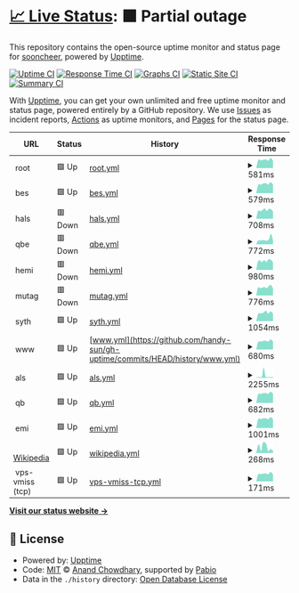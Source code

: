 # [📈 Live Status](https://handy-sun.github.io/gh-uptime): <!--live status--> **🟧 Partial outage**

This repository contains the open-source uptime monitor and status page for [sooncheer](https://handy-sun.github.io/gh-uptime), powered by [Upptime](https://github.com/upptime/upptime).

[![Uptime CI](https://github.com/handy-sun/gh-uptime/workflows/Uptime%20CI/badge.svg)](https://github.com/handy-sun/gh-uptime/actions?query=workflow%3A%22Uptime+CI%22)
[![Response Time CI](https://github.com/handy-sun/gh-uptime/workflows/Response%20Time%20CI/badge.svg)](https://github.com/handy-sun/gh-uptime/actions?query=workflow%3A%22Response+Time+CI%22)
[![Graphs CI](https://github.com/handy-sun/gh-uptime/workflows/Graphs%20CI/badge.svg)](https://github.com/handy-sun/gh-uptime/actions?query=workflow%3A%22Graphs+CI%22)
[![Static Site CI](https://github.com/handy-sun/gh-uptime/workflows/Static%20Site%20CI/badge.svg)](https://github.com/handy-sun/gh-uptime/actions?query=workflow%3A%22Static+Site+CI%22)
[![Summary CI](https://github.com/handy-sun/gh-uptime/workflows/Summary%20CI/badge.svg)](https://github.com/handy-sun/gh-uptime/actions?query=workflow%3A%22Summary+CI%22)

With [Upptime](https://upptime.js.org), you can get your own unlimited and free uptime monitor and status page, powered entirely by a GitHub repository. We use [Issues](https://github.com/handy-sun/gh-uptime/issues) as incident reports, [Actions](https://github.com/handy-sun/gh-uptime/actions) as uptime monitors, and [Pages](https://handy-sun.github.io/gh-uptime) for the status page.

<!--start: status pages-->
<!-- This summary is generated by Upptime (https://github.com/upptime/upptime) -->
<!-- Do not edit this manually, your changes will be overwritten -->
<!-- prettier-ignore -->
| URL | Status | History | Response Time | Uptime |
| --- | ------ | ------- | ------------- | ------ |
| <img alt="" src="https://icons.duckduckgo.com/ip3/$domain.ico" height="13"> root | 🟩 Up | [root.yml](https://github.com/handy-sun/gh-uptime/commits/HEAD/history/root.yml) | <details><summary><img alt="Response time graph" src="./graphs/root/response-time-week.png" height="20"> 581ms</summary><br><a href="https://handy-sun.github.io/gh-uptime/history/root"><img alt="Response time 678" src="https://img.shields.io/endpoint?url=https%3A%2F%2Fraw.githubusercontent.com%2Fhandy-sun%2Fgh-uptime%2FHEAD%2Fapi%2Froot%2Fresponse-time.json"></a><br><a href="https://handy-sun.github.io/gh-uptime/history/root"><img alt="24-hour response time 0" src="https://img.shields.io/endpoint?url=https%3A%2F%2Fraw.githubusercontent.com%2Fhandy-sun%2Fgh-uptime%2FHEAD%2Fapi%2Froot%2Fresponse-time-day.json"></a><br><a href="https://handy-sun.github.io/gh-uptime/history/root"><img alt="7-day response time 581" src="https://img.shields.io/endpoint?url=https%3A%2F%2Fraw.githubusercontent.com%2Fhandy-sun%2Fgh-uptime%2FHEAD%2Fapi%2Froot%2Fresponse-time-week.json"></a><br><a href="https://handy-sun.github.io/gh-uptime/history/root"><img alt="30-day response time 634" src="https://img.shields.io/endpoint?url=https%3A%2F%2Fraw.githubusercontent.com%2Fhandy-sun%2Fgh-uptime%2FHEAD%2Fapi%2Froot%2Fresponse-time-month.json"></a><br><a href="https://handy-sun.github.io/gh-uptime/history/root"><img alt="1-year response time 678" src="https://img.shields.io/endpoint?url=https%3A%2F%2Fraw.githubusercontent.com%2Fhandy-sun%2Fgh-uptime%2FHEAD%2Fapi%2Froot%2Fresponse-time-year.json"></a></details> | <details><summary><a href="https://handy-sun.github.io/gh-uptime/history/root">100.00%</a></summary><a href="https://handy-sun.github.io/gh-uptime/history/root"><img alt="All-time uptime 98.87%" src="https://img.shields.io/endpoint?url=https%3A%2F%2Fraw.githubusercontent.com%2Fhandy-sun%2Fgh-uptime%2FHEAD%2Fapi%2Froot%2Fuptime.json"></a><br><a href="https://handy-sun.github.io/gh-uptime/history/root"><img alt="24-hour uptime 100.00%" src="https://img.shields.io/endpoint?url=https%3A%2F%2Fraw.githubusercontent.com%2Fhandy-sun%2Fgh-uptime%2FHEAD%2Fapi%2Froot%2Fuptime-day.json"></a><br><a href="https://handy-sun.github.io/gh-uptime/history/root"><img alt="7-day uptime 100.00%" src="https://img.shields.io/endpoint?url=https%3A%2F%2Fraw.githubusercontent.com%2Fhandy-sun%2Fgh-uptime%2FHEAD%2Fapi%2Froot%2Fuptime-week.json"></a><br><a href="https://handy-sun.github.io/gh-uptime/history/root"><img alt="30-day uptime 93.29%" src="https://img.shields.io/endpoint?url=https%3A%2F%2Fraw.githubusercontent.com%2Fhandy-sun%2Fgh-uptime%2FHEAD%2Fapi%2Froot%2Fuptime-month.json"></a><br><a href="https://handy-sun.github.io/gh-uptime/history/root"><img alt="1-year uptime 98.87%" src="https://img.shields.io/endpoint?url=https%3A%2F%2Fraw.githubusercontent.com%2Fhandy-sun%2Fgh-uptime%2FHEAD%2Fapi%2Froot%2Fuptime-year.json"></a></details>
| <img alt="" src="https://icons.duckduckgo.com/ip3/bes.$domain.ico" height="13"> bes | 🟩 Up | [bes.yml](https://github.com/handy-sun/gh-uptime/commits/HEAD/history/bes.yml) | <details><summary><img alt="Response time graph" src="./graphs/bes/response-time-week.png" height="20"> 579ms</summary><br><a href="https://handy-sun.github.io/gh-uptime/history/bes"><img alt="Response time 682" src="https://img.shields.io/endpoint?url=https%3A%2F%2Fraw.githubusercontent.com%2Fhandy-sun%2Fgh-uptime%2FHEAD%2Fapi%2Fbes%2Fresponse-time.json"></a><br><a href="https://handy-sun.github.io/gh-uptime/history/bes"><img alt="24-hour response time 0" src="https://img.shields.io/endpoint?url=https%3A%2F%2Fraw.githubusercontent.com%2Fhandy-sun%2Fgh-uptime%2FHEAD%2Fapi%2Fbes%2Fresponse-time-day.json"></a><br><a href="https://handy-sun.github.io/gh-uptime/history/bes"><img alt="7-day response time 579" src="https://img.shields.io/endpoint?url=https%3A%2F%2Fraw.githubusercontent.com%2Fhandy-sun%2Fgh-uptime%2FHEAD%2Fapi%2Fbes%2Fresponse-time-week.json"></a><br><a href="https://handy-sun.github.io/gh-uptime/history/bes"><img alt="30-day response time 632" src="https://img.shields.io/endpoint?url=https%3A%2F%2Fraw.githubusercontent.com%2Fhandy-sun%2Fgh-uptime%2FHEAD%2Fapi%2Fbes%2Fresponse-time-month.json"></a><br><a href="https://handy-sun.github.io/gh-uptime/history/bes"><img alt="1-year response time 682" src="https://img.shields.io/endpoint?url=https%3A%2F%2Fraw.githubusercontent.com%2Fhandy-sun%2Fgh-uptime%2FHEAD%2Fapi%2Fbes%2Fresponse-time-year.json"></a></details> | <details><summary><a href="https://handy-sun.github.io/gh-uptime/history/bes">100.00%</a></summary><a href="https://handy-sun.github.io/gh-uptime/history/bes"><img alt="All-time uptime 98.88%" src="https://img.shields.io/endpoint?url=https%3A%2F%2Fraw.githubusercontent.com%2Fhandy-sun%2Fgh-uptime%2FHEAD%2Fapi%2Fbes%2Fuptime.json"></a><br><a href="https://handy-sun.github.io/gh-uptime/history/bes"><img alt="24-hour uptime 100.00%" src="https://img.shields.io/endpoint?url=https%3A%2F%2Fraw.githubusercontent.com%2Fhandy-sun%2Fgh-uptime%2FHEAD%2Fapi%2Fbes%2Fuptime-day.json"></a><br><a href="https://handy-sun.github.io/gh-uptime/history/bes"><img alt="7-day uptime 100.00%" src="https://img.shields.io/endpoint?url=https%3A%2F%2Fraw.githubusercontent.com%2Fhandy-sun%2Fgh-uptime%2FHEAD%2Fapi%2Fbes%2Fuptime-week.json"></a><br><a href="https://handy-sun.github.io/gh-uptime/history/bes"><img alt="30-day uptime 93.29%" src="https://img.shields.io/endpoint?url=https%3A%2F%2Fraw.githubusercontent.com%2Fhandy-sun%2Fgh-uptime%2FHEAD%2Fapi%2Fbes%2Fuptime-month.json"></a><br><a href="https://handy-sun.github.io/gh-uptime/history/bes"><img alt="1-year uptime 98.88%" src="https://img.shields.io/endpoint?url=https%3A%2F%2Fraw.githubusercontent.com%2Fhandy-sun%2Fgh-uptime%2FHEAD%2Fapi%2Fbes%2Fuptime-year.json"></a></details>
| <img alt="" src="https://icons.duckduckgo.com/ip3/hals.$domain.ico" height="13"> hals | 🟥 Down | [hals.yml](https://github.com/handy-sun/gh-uptime/commits/HEAD/history/hals.yml) | <details><summary><img alt="Response time graph" src="./graphs/hals/response-time-week.png" height="20"> 708ms</summary><br><a href="https://handy-sun.github.io/gh-uptime/history/hals"><img alt="Response time 1265" src="https://img.shields.io/endpoint?url=https%3A%2F%2Fraw.githubusercontent.com%2Fhandy-sun%2Fgh-uptime%2FHEAD%2Fapi%2Fhals%2Fresponse-time.json"></a><br><a href="https://handy-sun.github.io/gh-uptime/history/hals"><img alt="24-hour response time 825" src="https://img.shields.io/endpoint?url=https%3A%2F%2Fraw.githubusercontent.com%2Fhandy-sun%2Fgh-uptime%2FHEAD%2Fapi%2Fhals%2Fresponse-time-day.json"></a><br><a href="https://handy-sun.github.io/gh-uptime/history/hals"><img alt="7-day response time 708" src="https://img.shields.io/endpoint?url=https%3A%2F%2Fraw.githubusercontent.com%2Fhandy-sun%2Fgh-uptime%2FHEAD%2Fapi%2Fhals%2Fresponse-time-week.json"></a><br><a href="https://handy-sun.github.io/gh-uptime/history/hals"><img alt="30-day response time 842" src="https://img.shields.io/endpoint?url=https%3A%2F%2Fraw.githubusercontent.com%2Fhandy-sun%2Fgh-uptime%2FHEAD%2Fapi%2Fhals%2Fresponse-time-month.json"></a><br><a href="https://handy-sun.github.io/gh-uptime/history/hals"><img alt="1-year response time 1265" src="https://img.shields.io/endpoint?url=https%3A%2F%2Fraw.githubusercontent.com%2Fhandy-sun%2Fgh-uptime%2FHEAD%2Fapi%2Fhals%2Fresponse-time-year.json"></a></details> | <details><summary><a href="https://handy-sun.github.io/gh-uptime/history/hals">80.23%</a></summary><a href="https://handy-sun.github.io/gh-uptime/history/hals"><img alt="All-time uptime 97.51%" src="https://img.shields.io/endpoint?url=https%3A%2F%2Fraw.githubusercontent.com%2Fhandy-sun%2Fgh-uptime%2FHEAD%2Fapi%2Fhals%2Fuptime.json"></a><br><a href="https://handy-sun.github.io/gh-uptime/history/hals"><img alt="24-hour uptime 16.07%" src="https://img.shields.io/endpoint?url=https%3A%2F%2Fraw.githubusercontent.com%2Fhandy-sun%2Fgh-uptime%2FHEAD%2Fapi%2Fhals%2Fuptime-day.json"></a><br><a href="https://handy-sun.github.io/gh-uptime/history/hals"><img alt="7-day uptime 80.23%" src="https://img.shields.io/endpoint?url=https%3A%2F%2Fraw.githubusercontent.com%2Fhandy-sun%2Fgh-uptime%2FHEAD%2Fapi%2Fhals%2Fuptime-week.json"></a><br><a href="https://handy-sun.github.io/gh-uptime/history/hals"><img alt="30-day uptime 88.56%" src="https://img.shields.io/endpoint?url=https%3A%2F%2Fraw.githubusercontent.com%2Fhandy-sun%2Fgh-uptime%2FHEAD%2Fapi%2Fhals%2Fuptime-month.json"></a><br><a href="https://handy-sun.github.io/gh-uptime/history/hals"><img alt="1-year uptime 97.51%" src="https://img.shields.io/endpoint?url=https%3A%2F%2Fraw.githubusercontent.com%2Fhandy-sun%2Fgh-uptime%2FHEAD%2Fapi%2Fhals%2Fuptime-year.json"></a></details>
| <img alt="" src="https://icons.duckduckgo.com/ip3/qbe.$domain.ico" height="13"> qbe | 🟥 Down | [qbe.yml](https://github.com/handy-sun/gh-uptime/commits/HEAD/history/qbe.yml) | <details><summary><img alt="Response time graph" src="./graphs/qbe/response-time-week.png" height="20"> 772ms</summary><br><a href="https://handy-sun.github.io/gh-uptime/history/qbe"><img alt="Response time 907" src="https://img.shields.io/endpoint?url=https%3A%2F%2Fraw.githubusercontent.com%2Fhandy-sun%2Fgh-uptime%2FHEAD%2Fapi%2Fqbe%2Fresponse-time.json"></a><br><a href="https://handy-sun.github.io/gh-uptime/history/qbe"><img alt="24-hour response time 730" src="https://img.shields.io/endpoint?url=https%3A%2F%2Fraw.githubusercontent.com%2Fhandy-sun%2Fgh-uptime%2FHEAD%2Fapi%2Fqbe%2Fresponse-time-day.json"></a><br><a href="https://handy-sun.github.io/gh-uptime/history/qbe"><img alt="7-day response time 772" src="https://img.shields.io/endpoint?url=https%3A%2F%2Fraw.githubusercontent.com%2Fhandy-sun%2Fgh-uptime%2FHEAD%2Fapi%2Fqbe%2Fresponse-time-week.json"></a><br><a href="https://handy-sun.github.io/gh-uptime/history/qbe"><img alt="30-day response time 755" src="https://img.shields.io/endpoint?url=https%3A%2F%2Fraw.githubusercontent.com%2Fhandy-sun%2Fgh-uptime%2FHEAD%2Fapi%2Fqbe%2Fresponse-time-month.json"></a><br><a href="https://handy-sun.github.io/gh-uptime/history/qbe"><img alt="1-year response time 907" src="https://img.shields.io/endpoint?url=https%3A%2F%2Fraw.githubusercontent.com%2Fhandy-sun%2Fgh-uptime%2FHEAD%2Fapi%2Fqbe%2Fresponse-time-year.json"></a></details> | <details><summary><a href="https://handy-sun.github.io/gh-uptime/history/qbe">80.24%</a></summary><a href="https://handy-sun.github.io/gh-uptime/history/qbe"><img alt="All-time uptime 97.54%" src="https://img.shields.io/endpoint?url=https%3A%2F%2Fraw.githubusercontent.com%2Fhandy-sun%2Fgh-uptime%2FHEAD%2Fapi%2Fqbe%2Fuptime.json"></a><br><a href="https://handy-sun.github.io/gh-uptime/history/qbe"><img alt="24-hour uptime 16.17%" src="https://img.shields.io/endpoint?url=https%3A%2F%2Fraw.githubusercontent.com%2Fhandy-sun%2Fgh-uptime%2FHEAD%2Fapi%2Fqbe%2Fuptime-day.json"></a><br><a href="https://handy-sun.github.io/gh-uptime/history/qbe"><img alt="7-day uptime 80.24%" src="https://img.shields.io/endpoint?url=https%3A%2F%2Fraw.githubusercontent.com%2Fhandy-sun%2Fgh-uptime%2FHEAD%2Fapi%2Fqbe%2Fuptime-week.json"></a><br><a href="https://handy-sun.github.io/gh-uptime/history/qbe"><img alt="30-day uptime 88.56%" src="https://img.shields.io/endpoint?url=https%3A%2F%2Fraw.githubusercontent.com%2Fhandy-sun%2Fgh-uptime%2FHEAD%2Fapi%2Fqbe%2Fuptime-month.json"></a><br><a href="https://handy-sun.github.io/gh-uptime/history/qbe"><img alt="1-year uptime 97.54%" src="https://img.shields.io/endpoint?url=https%3A%2F%2Fraw.githubusercontent.com%2Fhandy-sun%2Fgh-uptime%2FHEAD%2Fapi%2Fqbe%2Fuptime-year.json"></a></details>
| <img alt="" src="https://icons.duckduckgo.com/ip3/hemi.$domain.ico" height="13"> hemi | 🟥 Down | [hemi.yml](https://github.com/handy-sun/gh-uptime/commits/HEAD/history/hemi.yml) | <details><summary><img alt="Response time graph" src="./graphs/hemi/response-time-week.png" height="20"> 980ms</summary><br><a href="https://handy-sun.github.io/gh-uptime/history/hemi"><img alt="Response time 1590" src="https://img.shields.io/endpoint?url=https%3A%2F%2Fraw.githubusercontent.com%2Fhandy-sun%2Fgh-uptime%2FHEAD%2Fapi%2Fhemi%2Fresponse-time.json"></a><br><a href="https://handy-sun.github.io/gh-uptime/history/hemi"><img alt="24-hour response time 1106" src="https://img.shields.io/endpoint?url=https%3A%2F%2Fraw.githubusercontent.com%2Fhandy-sun%2Fgh-uptime%2FHEAD%2Fapi%2Fhemi%2Fresponse-time-day.json"></a><br><a href="https://handy-sun.github.io/gh-uptime/history/hemi"><img alt="7-day response time 980" src="https://img.shields.io/endpoint?url=https%3A%2F%2Fraw.githubusercontent.com%2Fhandy-sun%2Fgh-uptime%2FHEAD%2Fapi%2Fhemi%2Fresponse-time-week.json"></a><br><a href="https://handy-sun.github.io/gh-uptime/history/hemi"><img alt="30-day response time 1412" src="https://img.shields.io/endpoint?url=https%3A%2F%2Fraw.githubusercontent.com%2Fhandy-sun%2Fgh-uptime%2FHEAD%2Fapi%2Fhemi%2Fresponse-time-month.json"></a><br><a href="https://handy-sun.github.io/gh-uptime/history/hemi"><img alt="1-year response time 1590" src="https://img.shields.io/endpoint?url=https%3A%2F%2Fraw.githubusercontent.com%2Fhandy-sun%2Fgh-uptime%2FHEAD%2Fapi%2Fhemi%2Fresponse-time-year.json"></a></details> | <details><summary><a href="https://handy-sun.github.io/gh-uptime/history/hemi">79.94%</a></summary><a href="https://handy-sun.github.io/gh-uptime/history/hemi"><img alt="All-time uptime 97.48%" src="https://img.shields.io/endpoint?url=https%3A%2F%2Fraw.githubusercontent.com%2Fhandy-sun%2Fgh-uptime%2FHEAD%2Fapi%2Fhemi%2Fuptime.json"></a><br><a href="https://handy-sun.github.io/gh-uptime/history/hemi"><img alt="24-hour uptime 16.28%" src="https://img.shields.io/endpoint?url=https%3A%2F%2Fraw.githubusercontent.com%2Fhandy-sun%2Fgh-uptime%2FHEAD%2Fapi%2Fhemi%2Fuptime-day.json"></a><br><a href="https://handy-sun.github.io/gh-uptime/history/hemi"><img alt="7-day uptime 79.94%" src="https://img.shields.io/endpoint?url=https%3A%2F%2Fraw.githubusercontent.com%2Fhandy-sun%2Fgh-uptime%2FHEAD%2Fapi%2Fhemi%2Fuptime-week.json"></a><br><a href="https://handy-sun.github.io/gh-uptime/history/hemi"><img alt="30-day uptime 88.49%" src="https://img.shields.io/endpoint?url=https%3A%2F%2Fraw.githubusercontent.com%2Fhandy-sun%2Fgh-uptime%2FHEAD%2Fapi%2Fhemi%2Fuptime-month.json"></a><br><a href="https://handy-sun.github.io/gh-uptime/history/hemi"><img alt="1-year uptime 97.48%" src="https://img.shields.io/endpoint?url=https%3A%2F%2Fraw.githubusercontent.com%2Fhandy-sun%2Fgh-uptime%2FHEAD%2Fapi%2Fhemi%2Fuptime-year.json"></a></details>
| <img alt="" src="https://icons.duckduckgo.com/ip3/mutag.$domain.ico" height="13"> mutag | 🟥 Down | [mutag.yml](https://github.com/handy-sun/gh-uptime/commits/HEAD/history/mutag.yml) | <details><summary><img alt="Response time graph" src="./graphs/mutag/response-time-week.png" height="20"> 776ms</summary><br><a href="https://handy-sun.github.io/gh-uptime/history/mutag"><img alt="Response time 792" src="https://img.shields.io/endpoint?url=https%3A%2F%2Fraw.githubusercontent.com%2Fhandy-sun%2Fgh-uptime%2FHEAD%2Fapi%2Fmutag%2Fresponse-time.json"></a><br><a href="https://handy-sun.github.io/gh-uptime/history/mutag"><img alt="24-hour response time 1593" src="https://img.shields.io/endpoint?url=https%3A%2F%2Fraw.githubusercontent.com%2Fhandy-sun%2Fgh-uptime%2FHEAD%2Fapi%2Fmutag%2Fresponse-time-day.json"></a><br><a href="https://handy-sun.github.io/gh-uptime/history/mutag"><img alt="7-day response time 776" src="https://img.shields.io/endpoint?url=https%3A%2F%2Fraw.githubusercontent.com%2Fhandy-sun%2Fgh-uptime%2FHEAD%2Fapi%2Fmutag%2Fresponse-time-week.json"></a><br><a href="https://handy-sun.github.io/gh-uptime/history/mutag"><img alt="30-day response time 793" src="https://img.shields.io/endpoint?url=https%3A%2F%2Fraw.githubusercontent.com%2Fhandy-sun%2Fgh-uptime%2FHEAD%2Fapi%2Fmutag%2Fresponse-time-month.json"></a><br><a href="https://handy-sun.github.io/gh-uptime/history/mutag"><img alt="1-year response time 792" src="https://img.shields.io/endpoint?url=https%3A%2F%2Fraw.githubusercontent.com%2Fhandy-sun%2Fgh-uptime%2FHEAD%2Fapi%2Fmutag%2Fresponse-time-year.json"></a></details> | <details><summary><a href="https://handy-sun.github.io/gh-uptime/history/mutag">80.27%</a></summary><a href="https://handy-sun.github.io/gh-uptime/history/mutag"><img alt="All-time uptime 98.05%" src="https://img.shields.io/endpoint?url=https%3A%2F%2Fraw.githubusercontent.com%2Fhandy-sun%2Fgh-uptime%2FHEAD%2Fapi%2Fmutag%2Fuptime.json"></a><br><a href="https://handy-sun.github.io/gh-uptime/history/mutag"><img alt="24-hour uptime 16.38%" src="https://img.shields.io/endpoint?url=https%3A%2F%2Fraw.githubusercontent.com%2Fhandy-sun%2Fgh-uptime%2FHEAD%2Fapi%2Fmutag%2Fuptime-day.json"></a><br><a href="https://handy-sun.github.io/gh-uptime/history/mutag"><img alt="7-day uptime 80.27%" src="https://img.shields.io/endpoint?url=https%3A%2F%2Fraw.githubusercontent.com%2Fhandy-sun%2Fgh-uptime%2FHEAD%2Fapi%2Fmutag%2Fuptime-week.json"></a><br><a href="https://handy-sun.github.io/gh-uptime/history/mutag"><img alt="30-day uptime 88.57%" src="https://img.shields.io/endpoint?url=https%3A%2F%2Fraw.githubusercontent.com%2Fhandy-sun%2Fgh-uptime%2FHEAD%2Fapi%2Fmutag%2Fuptime-month.json"></a><br><a href="https://handy-sun.github.io/gh-uptime/history/mutag"><img alt="1-year uptime 98.05%" src="https://img.shields.io/endpoint?url=https%3A%2F%2Fraw.githubusercontent.com%2Fhandy-sun%2Fgh-uptime%2FHEAD%2Fapi%2Fmutag%2Fuptime-year.json"></a></details>
| <img alt="" src="https://icons.duckduckgo.com/ip3/syth.$domain.ico" height="13"> syth | 🟩 Up | [syth.yml](https://github.com/handy-sun/gh-uptime/commits/HEAD/history/syth.yml) | <details><summary><img alt="Response time graph" src="./graphs/syth/response-time-week.png" height="20"> 1054ms</summary><br><a href="https://handy-sun.github.io/gh-uptime/history/syth"><img alt="Response time 1494" src="https://img.shields.io/endpoint?url=https%3A%2F%2Fraw.githubusercontent.com%2Fhandy-sun%2Fgh-uptime%2FHEAD%2Fapi%2Fsyth%2Fresponse-time.json"></a><br><a href="https://handy-sun.github.io/gh-uptime/history/syth"><img alt="24-hour response time 0" src="https://img.shields.io/endpoint?url=https%3A%2F%2Fraw.githubusercontent.com%2Fhandy-sun%2Fgh-uptime%2FHEAD%2Fapi%2Fsyth%2Fresponse-time-day.json"></a><br><a href="https://handy-sun.github.io/gh-uptime/history/syth"><img alt="7-day response time 1054" src="https://img.shields.io/endpoint?url=https%3A%2F%2Fraw.githubusercontent.com%2Fhandy-sun%2Fgh-uptime%2FHEAD%2Fapi%2Fsyth%2Fresponse-time-week.json"></a><br><a href="https://handy-sun.github.io/gh-uptime/history/syth"><img alt="30-day response time 1679" src="https://img.shields.io/endpoint?url=https%3A%2F%2Fraw.githubusercontent.com%2Fhandy-sun%2Fgh-uptime%2FHEAD%2Fapi%2Fsyth%2Fresponse-time-month.json"></a><br><a href="https://handy-sun.github.io/gh-uptime/history/syth"><img alt="1-year response time 1494" src="https://img.shields.io/endpoint?url=https%3A%2F%2Fraw.githubusercontent.com%2Fhandy-sun%2Fgh-uptime%2FHEAD%2Fapi%2Fsyth%2Fresponse-time-year.json"></a></details> | <details><summary><a href="https://handy-sun.github.io/gh-uptime/history/syth">100.00%</a></summary><a href="https://handy-sun.github.io/gh-uptime/history/syth"><img alt="All-time uptime 98.75%" src="https://img.shields.io/endpoint?url=https%3A%2F%2Fraw.githubusercontent.com%2Fhandy-sun%2Fgh-uptime%2FHEAD%2Fapi%2Fsyth%2Fuptime.json"></a><br><a href="https://handy-sun.github.io/gh-uptime/history/syth"><img alt="24-hour uptime 100.00%" src="https://img.shields.io/endpoint?url=https%3A%2F%2Fraw.githubusercontent.com%2Fhandy-sun%2Fgh-uptime%2FHEAD%2Fapi%2Fsyth%2Fuptime-day.json"></a><br><a href="https://handy-sun.github.io/gh-uptime/history/syth"><img alt="7-day uptime 100.00%" src="https://img.shields.io/endpoint?url=https%3A%2F%2Fraw.githubusercontent.com%2Fhandy-sun%2Fgh-uptime%2FHEAD%2Fapi%2Fsyth%2Fuptime-week.json"></a><br><a href="https://handy-sun.github.io/gh-uptime/history/syth"><img alt="30-day uptime 93.11%" src="https://img.shields.io/endpoint?url=https%3A%2F%2Fraw.githubusercontent.com%2Fhandy-sun%2Fgh-uptime%2FHEAD%2Fapi%2Fsyth%2Fuptime-month.json"></a><br><a href="https://handy-sun.github.io/gh-uptime/history/syth"><img alt="1-year uptime 98.75%" src="https://img.shields.io/endpoint?url=https%3A%2F%2Fraw.githubusercontent.com%2Fhandy-sun%2Fgh-uptime%2FHEAD%2Fapi%2Fsyth%2Fuptime-year.json"></a></details>
| <img alt="" src="https://icons.duckduckgo.com/ip3/www.$domain.ico" height="13"> www | 🟩 Up | [www.yml](https://github.com/handy-sun/gh-uptime/commits/HEAD/history/www.yml) | <details><summary><img alt="Response time graph" src="./graphs/www/response-time-week.png" height="20"> 680ms</summary><br><a href="https://handy-sun.github.io/gh-uptime/history/www"><img alt="Response time 1230" src="https://img.shields.io/endpoint?url=https%3A%2F%2Fraw.githubusercontent.com%2Fhandy-sun%2Fgh-uptime%2FHEAD%2Fapi%2Fwww%2Fresponse-time.json"></a><br><a href="https://handy-sun.github.io/gh-uptime/history/www"><img alt="24-hour response time 0" src="https://img.shields.io/endpoint?url=https%3A%2F%2Fraw.githubusercontent.com%2Fhandy-sun%2Fgh-uptime%2FHEAD%2Fapi%2Fwww%2Fresponse-time-day.json"></a><br><a href="https://handy-sun.github.io/gh-uptime/history/www"><img alt="7-day response time 680" src="https://img.shields.io/endpoint?url=https%3A%2F%2Fraw.githubusercontent.com%2Fhandy-sun%2Fgh-uptime%2FHEAD%2Fapi%2Fwww%2Fresponse-time-week.json"></a><br><a href="https://handy-sun.github.io/gh-uptime/history/www"><img alt="30-day response time 2063" src="https://img.shields.io/endpoint?url=https%3A%2F%2Fraw.githubusercontent.com%2Fhandy-sun%2Fgh-uptime%2FHEAD%2Fapi%2Fwww%2Fresponse-time-month.json"></a><br><a href="https://handy-sun.github.io/gh-uptime/history/www"><img alt="1-year response time 1230" src="https://img.shields.io/endpoint?url=https%3A%2F%2Fraw.githubusercontent.com%2Fhandy-sun%2Fgh-uptime%2FHEAD%2Fapi%2Fwww%2Fresponse-time-year.json"></a></details> | <details><summary><a href="https://handy-sun.github.io/gh-uptime/history/www">100.00%</a></summary><a href="https://handy-sun.github.io/gh-uptime/history/www"><img alt="All-time uptime 97.77%" src="https://img.shields.io/endpoint?url=https%3A%2F%2Fraw.githubusercontent.com%2Fhandy-sun%2Fgh-uptime%2FHEAD%2Fapi%2Fwww%2Fuptime.json"></a><br><a href="https://handy-sun.github.io/gh-uptime/history/www"><img alt="24-hour uptime 100.00%" src="https://img.shields.io/endpoint?url=https%3A%2F%2Fraw.githubusercontent.com%2Fhandy-sun%2Fgh-uptime%2FHEAD%2Fapi%2Fwww%2Fuptime-day.json"></a><br><a href="https://handy-sun.github.io/gh-uptime/history/www"><img alt="7-day uptime 100.00%" src="https://img.shields.io/endpoint?url=https%3A%2F%2Fraw.githubusercontent.com%2Fhandy-sun%2Fgh-uptime%2FHEAD%2Fapi%2Fwww%2Fuptime-week.json"></a><br><a href="https://handy-sun.github.io/gh-uptime/history/www"><img alt="30-day uptime 93.03%" src="https://img.shields.io/endpoint?url=https%3A%2F%2Fraw.githubusercontent.com%2Fhandy-sun%2Fgh-uptime%2FHEAD%2Fapi%2Fwww%2Fuptime-month.json"></a><br><a href="https://handy-sun.github.io/gh-uptime/history/www"><img alt="1-year uptime 97.77%" src="https://img.shields.io/endpoint?url=https%3A%2F%2Fraw.githubusercontent.com%2Fhandy-sun%2Fgh-uptime%2FHEAD%2Fapi%2Fwww%2Fuptime-year.json"></a></details>
| <img alt="" src="https://icons.duckduckgo.com/ip3/als.$domain.ico" height="13"> als | 🟩 Up | [als.yml](https://github.com/handy-sun/gh-uptime/commits/HEAD/history/als.yml) | <details><summary><img alt="Response time graph" src="./graphs/als/response-time-week.png" height="20"> 2255ms</summary><br><a href="https://handy-sun.github.io/gh-uptime/history/als"><img alt="Response time 1397" src="https://img.shields.io/endpoint?url=https%3A%2F%2Fraw.githubusercontent.com%2Fhandy-sun%2Fgh-uptime%2FHEAD%2Fapi%2Fals%2Fresponse-time.json"></a><br><a href="https://handy-sun.github.io/gh-uptime/history/als"><img alt="24-hour response time 0" src="https://img.shields.io/endpoint?url=https%3A%2F%2Fraw.githubusercontent.com%2Fhandy-sun%2Fgh-uptime%2FHEAD%2Fapi%2Fals%2Fresponse-time-day.json"></a><br><a href="https://handy-sun.github.io/gh-uptime/history/als"><img alt="7-day response time 2255" src="https://img.shields.io/endpoint?url=https%3A%2F%2Fraw.githubusercontent.com%2Fhandy-sun%2Fgh-uptime%2FHEAD%2Fapi%2Fals%2Fresponse-time-week.json"></a><br><a href="https://handy-sun.github.io/gh-uptime/history/als"><img alt="30-day response time 1509" src="https://img.shields.io/endpoint?url=https%3A%2F%2Fraw.githubusercontent.com%2Fhandy-sun%2Fgh-uptime%2FHEAD%2Fapi%2Fals%2Fresponse-time-month.json"></a><br><a href="https://handy-sun.github.io/gh-uptime/history/als"><img alt="1-year response time 1397" src="https://img.shields.io/endpoint?url=https%3A%2F%2Fraw.githubusercontent.com%2Fhandy-sun%2Fgh-uptime%2FHEAD%2Fapi%2Fals%2Fresponse-time-year.json"></a></details> | <details><summary><a href="https://handy-sun.github.io/gh-uptime/history/als">100.00%</a></summary><a href="https://handy-sun.github.io/gh-uptime/history/als"><img alt="All-time uptime 97.09%" src="https://img.shields.io/endpoint?url=https%3A%2F%2Fraw.githubusercontent.com%2Fhandy-sun%2Fgh-uptime%2FHEAD%2Fapi%2Fals%2Fuptime.json"></a><br><a href="https://handy-sun.github.io/gh-uptime/history/als"><img alt="24-hour uptime 100.00%" src="https://img.shields.io/endpoint?url=https%3A%2F%2Fraw.githubusercontent.com%2Fhandy-sun%2Fgh-uptime%2FHEAD%2Fapi%2Fals%2Fuptime-day.json"></a><br><a href="https://handy-sun.github.io/gh-uptime/history/als"><img alt="7-day uptime 100.00%" src="https://img.shields.io/endpoint?url=https%3A%2F%2Fraw.githubusercontent.com%2Fhandy-sun%2Fgh-uptime%2FHEAD%2Fapi%2Fals%2Fuptime-week.json"></a><br><a href="https://handy-sun.github.io/gh-uptime/history/als"><img alt="30-day uptime 92.97%" src="https://img.shields.io/endpoint?url=https%3A%2F%2Fraw.githubusercontent.com%2Fhandy-sun%2Fgh-uptime%2FHEAD%2Fapi%2Fals%2Fuptime-month.json"></a><br><a href="https://handy-sun.github.io/gh-uptime/history/als"><img alt="1-year uptime 97.09%" src="https://img.shields.io/endpoint?url=https%3A%2F%2Fraw.githubusercontent.com%2Fhandy-sun%2Fgh-uptime%2FHEAD%2Fapi%2Fals%2Fuptime-year.json"></a></details>
| <img alt="" src="https://icons.duckduckgo.com/ip3/qb.$domain.ico" height="13"> qb | 🟩 Up | [qb.yml](https://github.com/handy-sun/gh-uptime/commits/HEAD/history/qb.yml) | <details><summary><img alt="Response time graph" src="./graphs/qb/response-time-week.png" height="20"> 682ms</summary><br><a href="https://handy-sun.github.io/gh-uptime/history/qb"><img alt="Response time 1187" src="https://img.shields.io/endpoint?url=https%3A%2F%2Fraw.githubusercontent.com%2Fhandy-sun%2Fgh-uptime%2FHEAD%2Fapi%2Fqb%2Fresponse-time.json"></a><br><a href="https://handy-sun.github.io/gh-uptime/history/qb"><img alt="24-hour response time 0" src="https://img.shields.io/endpoint?url=https%3A%2F%2Fraw.githubusercontent.com%2Fhandy-sun%2Fgh-uptime%2FHEAD%2Fapi%2Fqb%2Fresponse-time-day.json"></a><br><a href="https://handy-sun.github.io/gh-uptime/history/qb"><img alt="7-day response time 682" src="https://img.shields.io/endpoint?url=https%3A%2F%2Fraw.githubusercontent.com%2Fhandy-sun%2Fgh-uptime%2FHEAD%2Fapi%2Fqb%2Fresponse-time-week.json"></a><br><a href="https://handy-sun.github.io/gh-uptime/history/qb"><img alt="30-day response time 839" src="https://img.shields.io/endpoint?url=https%3A%2F%2Fraw.githubusercontent.com%2Fhandy-sun%2Fgh-uptime%2FHEAD%2Fapi%2Fqb%2Fresponse-time-month.json"></a><br><a href="https://handy-sun.github.io/gh-uptime/history/qb"><img alt="1-year response time 1187" src="https://img.shields.io/endpoint?url=https%3A%2F%2Fraw.githubusercontent.com%2Fhandy-sun%2Fgh-uptime%2FHEAD%2Fapi%2Fqb%2Fresponse-time-year.json"></a></details> | <details><summary><a href="https://handy-sun.github.io/gh-uptime/history/qb">100.00%</a></summary><a href="https://handy-sun.github.io/gh-uptime/history/qb"><img alt="All-time uptime 97.12%" src="https://img.shields.io/endpoint?url=https%3A%2F%2Fraw.githubusercontent.com%2Fhandy-sun%2Fgh-uptime%2FHEAD%2Fapi%2Fqb%2Fuptime.json"></a><br><a href="https://handy-sun.github.io/gh-uptime/history/qb"><img alt="24-hour uptime 100.00%" src="https://img.shields.io/endpoint?url=https%3A%2F%2Fraw.githubusercontent.com%2Fhandy-sun%2Fgh-uptime%2FHEAD%2Fapi%2Fqb%2Fuptime-day.json"></a><br><a href="https://handy-sun.github.io/gh-uptime/history/qb"><img alt="7-day uptime 100.00%" src="https://img.shields.io/endpoint?url=https%3A%2F%2Fraw.githubusercontent.com%2Fhandy-sun%2Fgh-uptime%2FHEAD%2Fapi%2Fqb%2Fuptime-week.json"></a><br><a href="https://handy-sun.github.io/gh-uptime/history/qb"><img alt="30-day uptime 93.07%" src="https://img.shields.io/endpoint?url=https%3A%2F%2Fraw.githubusercontent.com%2Fhandy-sun%2Fgh-uptime%2FHEAD%2Fapi%2Fqb%2Fuptime-month.json"></a><br><a href="https://handy-sun.github.io/gh-uptime/history/qb"><img alt="1-year uptime 97.12%" src="https://img.shields.io/endpoint?url=https%3A%2F%2Fraw.githubusercontent.com%2Fhandy-sun%2Fgh-uptime%2FHEAD%2Fapi%2Fqb%2Fuptime-year.json"></a></details>
| <img alt="" src="https://icons.duckduckgo.com/ip3/emi.$domain.ico" height="13"> emi | 🟩 Up | [emi.yml](https://github.com/handy-sun/gh-uptime/commits/HEAD/history/emi.yml) | <details><summary><img alt="Response time graph" src="./graphs/emi/response-time-week.png" height="20"> 1001ms</summary><br><a href="https://handy-sun.github.io/gh-uptime/history/emi"><img alt="Response time 1582" src="https://img.shields.io/endpoint?url=https%3A%2F%2Fraw.githubusercontent.com%2Fhandy-sun%2Fgh-uptime%2FHEAD%2Fapi%2Femi%2Fresponse-time.json"></a><br><a href="https://handy-sun.github.io/gh-uptime/history/emi"><img alt="24-hour response time 0" src="https://img.shields.io/endpoint?url=https%3A%2F%2Fraw.githubusercontent.com%2Fhandy-sun%2Fgh-uptime%2FHEAD%2Fapi%2Femi%2Fresponse-time-day.json"></a><br><a href="https://handy-sun.github.io/gh-uptime/history/emi"><img alt="7-day response time 1001" src="https://img.shields.io/endpoint?url=https%3A%2F%2Fraw.githubusercontent.com%2Fhandy-sun%2Fgh-uptime%2FHEAD%2Fapi%2Femi%2Fresponse-time-week.json"></a><br><a href="https://handy-sun.github.io/gh-uptime/history/emi"><img alt="30-day response time 1236" src="https://img.shields.io/endpoint?url=https%3A%2F%2Fraw.githubusercontent.com%2Fhandy-sun%2Fgh-uptime%2FHEAD%2Fapi%2Femi%2Fresponse-time-month.json"></a><br><a href="https://handy-sun.github.io/gh-uptime/history/emi"><img alt="1-year response time 1582" src="https://img.shields.io/endpoint?url=https%3A%2F%2Fraw.githubusercontent.com%2Fhandy-sun%2Fgh-uptime%2FHEAD%2Fapi%2Femi%2Fresponse-time-year.json"></a></details> | <details><summary><a href="https://handy-sun.github.io/gh-uptime/history/emi">100.00%</a></summary><a href="https://handy-sun.github.io/gh-uptime/history/emi"><img alt="All-time uptime 94.93%" src="https://img.shields.io/endpoint?url=https%3A%2F%2Fraw.githubusercontent.com%2Fhandy-sun%2Fgh-uptime%2FHEAD%2Fapi%2Femi%2Fuptime.json"></a><br><a href="https://handy-sun.github.io/gh-uptime/history/emi"><img alt="24-hour uptime 100.00%" src="https://img.shields.io/endpoint?url=https%3A%2F%2Fraw.githubusercontent.com%2Fhandy-sun%2Fgh-uptime%2FHEAD%2Fapi%2Femi%2Fuptime-day.json"></a><br><a href="https://handy-sun.github.io/gh-uptime/history/emi"><img alt="7-day uptime 100.00%" src="https://img.shields.io/endpoint?url=https%3A%2F%2Fraw.githubusercontent.com%2Fhandy-sun%2Fgh-uptime%2FHEAD%2Fapi%2Femi%2Fuptime-week.json"></a><br><a href="https://handy-sun.github.io/gh-uptime/history/emi"><img alt="30-day uptime 93.11%" src="https://img.shields.io/endpoint?url=https%3A%2F%2Fraw.githubusercontent.com%2Fhandy-sun%2Fgh-uptime%2FHEAD%2Fapi%2Femi%2Fuptime-month.json"></a><br><a href="https://handy-sun.github.io/gh-uptime/history/emi"><img alt="1-year uptime 94.93%" src="https://img.shields.io/endpoint?url=https%3A%2F%2Fraw.githubusercontent.com%2Fhandy-sun%2Fgh-uptime%2FHEAD%2Fapi%2Femi%2Fuptime-year.json"></a></details>
| <img alt="" src="https://icons.duckduckgo.com/ip3/en.wikipedia.org.ico" height="13"> [Wikipedia](https://en.wikipedia.org) | 🟩 Up | [wikipedia.yml](https://github.com/handy-sun/gh-uptime/commits/HEAD/history/wikipedia.yml) | <details><summary><img alt="Response time graph" src="./graphs/wikipedia/response-time-week.png" height="20"> 268ms</summary><br><a href="https://handy-sun.github.io/gh-uptime/history/wikipedia"><img alt="Response time 187" src="https://img.shields.io/endpoint?url=https%3A%2F%2Fraw.githubusercontent.com%2Fhandy-sun%2Fgh-uptime%2FHEAD%2Fapi%2Fwikipedia%2Fresponse-time.json"></a><br><a href="https://handy-sun.github.io/gh-uptime/history/wikipedia"><img alt="24-hour response time 0" src="https://img.shields.io/endpoint?url=https%3A%2F%2Fraw.githubusercontent.com%2Fhandy-sun%2Fgh-uptime%2FHEAD%2Fapi%2Fwikipedia%2Fresponse-time-day.json"></a><br><a href="https://handy-sun.github.io/gh-uptime/history/wikipedia"><img alt="7-day response time 268" src="https://img.shields.io/endpoint?url=https%3A%2F%2Fraw.githubusercontent.com%2Fhandy-sun%2Fgh-uptime%2FHEAD%2Fapi%2Fwikipedia%2Fresponse-time-week.json"></a><br><a href="https://handy-sun.github.io/gh-uptime/history/wikipedia"><img alt="30-day response time 265" src="https://img.shields.io/endpoint?url=https%3A%2F%2Fraw.githubusercontent.com%2Fhandy-sun%2Fgh-uptime%2FHEAD%2Fapi%2Fwikipedia%2Fresponse-time-month.json"></a><br><a href="https://handy-sun.github.io/gh-uptime/history/wikipedia"><img alt="1-year response time 187" src="https://img.shields.io/endpoint?url=https%3A%2F%2Fraw.githubusercontent.com%2Fhandy-sun%2Fgh-uptime%2FHEAD%2Fapi%2Fwikipedia%2Fresponse-time-year.json"></a></details> | <details><summary><a href="https://handy-sun.github.io/gh-uptime/history/wikipedia">100.00%</a></summary><a href="https://handy-sun.github.io/gh-uptime/history/wikipedia"><img alt="All-time uptime 100.00%" src="https://img.shields.io/endpoint?url=https%3A%2F%2Fraw.githubusercontent.com%2Fhandy-sun%2Fgh-uptime%2FHEAD%2Fapi%2Fwikipedia%2Fuptime.json"></a><br><a href="https://handy-sun.github.io/gh-uptime/history/wikipedia"><img alt="24-hour uptime 100.00%" src="https://img.shields.io/endpoint?url=https%3A%2F%2Fraw.githubusercontent.com%2Fhandy-sun%2Fgh-uptime%2FHEAD%2Fapi%2Fwikipedia%2Fuptime-day.json"></a><br><a href="https://handy-sun.github.io/gh-uptime/history/wikipedia"><img alt="7-day uptime 100.00%" src="https://img.shields.io/endpoint?url=https%3A%2F%2Fraw.githubusercontent.com%2Fhandy-sun%2Fgh-uptime%2FHEAD%2Fapi%2Fwikipedia%2Fuptime-week.json"></a><br><a href="https://handy-sun.github.io/gh-uptime/history/wikipedia"><img alt="30-day uptime 100.00%" src="https://img.shields.io/endpoint?url=https%3A%2F%2Fraw.githubusercontent.com%2Fhandy-sun%2Fgh-uptime%2FHEAD%2Fapi%2Fwikipedia%2Fuptime-month.json"></a><br><a href="https://handy-sun.github.io/gh-uptime/history/wikipedia"><img alt="1-year uptime 100.00%" src="https://img.shields.io/endpoint?url=https%3A%2F%2Fraw.githubusercontent.com%2Fhandy-sun%2Fgh-uptime%2FHEAD%2Fapi%2Fwikipedia%2Fuptime-year.json"></a></details>
| <img alt="" src="https://icons.duckduckgo.com/ip3/null.ico" height="13"> vps-vmiss (tcp) | 🟩 Up | [vps-vmiss-tcp.yml](https://github.com/handy-sun/gh-uptime/commits/HEAD/history/vps-vmiss-tcp.yml) | <details><summary><img alt="Response time graph" src="./graphs/vps-vmiss-tcp/response-time-week.png" height="20"> 171ms</summary><br><a href="https://handy-sun.github.io/gh-uptime/history/vps-vmiss-tcp"><img alt="Response time 204" src="https://img.shields.io/endpoint?url=https%3A%2F%2Fraw.githubusercontent.com%2Fhandy-sun%2Fgh-uptime%2FHEAD%2Fapi%2Fvps-vmiss-tcp%2Fresponse-time.json"></a><br><a href="https://handy-sun.github.io/gh-uptime/history/vps-vmiss-tcp"><img alt="24-hour response time 0" src="https://img.shields.io/endpoint?url=https%3A%2F%2Fraw.githubusercontent.com%2Fhandy-sun%2Fgh-uptime%2FHEAD%2Fapi%2Fvps-vmiss-tcp%2Fresponse-time-day.json"></a><br><a href="https://handy-sun.github.io/gh-uptime/history/vps-vmiss-tcp"><img alt="7-day response time 171" src="https://img.shields.io/endpoint?url=https%3A%2F%2Fraw.githubusercontent.com%2Fhandy-sun%2Fgh-uptime%2FHEAD%2Fapi%2Fvps-vmiss-tcp%2Fresponse-time-week.json"></a><br><a href="https://handy-sun.github.io/gh-uptime/history/vps-vmiss-tcp"><img alt="30-day response time 194" src="https://img.shields.io/endpoint?url=https%3A%2F%2Fraw.githubusercontent.com%2Fhandy-sun%2Fgh-uptime%2FHEAD%2Fapi%2Fvps-vmiss-tcp%2Fresponse-time-month.json"></a><br><a href="https://handy-sun.github.io/gh-uptime/history/vps-vmiss-tcp"><img alt="1-year response time 204" src="https://img.shields.io/endpoint?url=https%3A%2F%2Fraw.githubusercontent.com%2Fhandy-sun%2Fgh-uptime%2FHEAD%2Fapi%2Fvps-vmiss-tcp%2Fresponse-time-year.json"></a></details> | <details><summary><a href="https://handy-sun.github.io/gh-uptime/history/vps-vmiss-tcp">100.00%</a></summary><a href="https://handy-sun.github.io/gh-uptime/history/vps-vmiss-tcp"><img alt="All-time uptime 99.90%" src="https://img.shields.io/endpoint?url=https%3A%2F%2Fraw.githubusercontent.com%2Fhandy-sun%2Fgh-uptime%2FHEAD%2Fapi%2Fvps-vmiss-tcp%2Fuptime.json"></a><br><a href="https://handy-sun.github.io/gh-uptime/history/vps-vmiss-tcp"><img alt="24-hour uptime 100.00%" src="https://img.shields.io/endpoint?url=https%3A%2F%2Fraw.githubusercontent.com%2Fhandy-sun%2Fgh-uptime%2FHEAD%2Fapi%2Fvps-vmiss-tcp%2Fuptime-day.json"></a><br><a href="https://handy-sun.github.io/gh-uptime/history/vps-vmiss-tcp"><img alt="7-day uptime 100.00%" src="https://img.shields.io/endpoint?url=https%3A%2F%2Fraw.githubusercontent.com%2Fhandy-sun%2Fgh-uptime%2FHEAD%2Fapi%2Fvps-vmiss-tcp%2Fuptime-week.json"></a><br><a href="https://handy-sun.github.io/gh-uptime/history/vps-vmiss-tcp"><img alt="30-day uptime 100.00%" src="https://img.shields.io/endpoint?url=https%3A%2F%2Fraw.githubusercontent.com%2Fhandy-sun%2Fgh-uptime%2FHEAD%2Fapi%2Fvps-vmiss-tcp%2Fuptime-month.json"></a><br><a href="https://handy-sun.github.io/gh-uptime/history/vps-vmiss-tcp"><img alt="1-year uptime 99.90%" src="https://img.shields.io/endpoint?url=https%3A%2F%2Fraw.githubusercontent.com%2Fhandy-sun%2Fgh-uptime%2FHEAD%2Fapi%2Fvps-vmiss-tcp%2Fuptime-year.json"></a></details>

<!--end: status pages-->

[**Visit our status website →**](https://handy-sun.github.io/gh-uptime)

## 📄 License

- Powered by: [Upptime](https://github.com/upptime/upptime)
- Code: [MIT](./LICENSE) © [Anand Chowdhary](https://anandchowdhary.com), supported by [Pabio](https://pabio.com)
- Data in the `./history` directory: [Open Database License](https://opendatacommons.org/licenses/odbl/1-0/)
